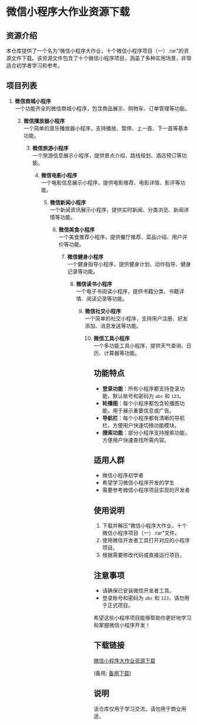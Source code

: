 # 微信小程序大作业资源下载

## 资源介绍

本仓库提供了一个名为“微信小程序大作业，十个微信小程序项目（一）.rar”的资源文件下载。该资源文件包含了十个微信小程序项目，涵盖了多种实用场景，非常适合初学者学习和参考。

## 项目列表

1. **微信商城小程序**  
   一个功能齐全的微信商城小程序，包含商品展示、购物车、订单管理等功能。

   2. **微信播放器小程序**  
      一个简单的音乐播放器小程序，支持播放、暂停、上一首、下一首等基本功能。

      3. **微信旅游小程序**  
         一个旅游信息展示小程序，提供景点介绍、路线规划、酒店预订等功能。

         4. **微信电影小程序**  
            一个电影信息展示小程序，提供电影推荐、电影详情、影评等功能。

            5. **微信新闻小程序**  
               一个新闻资讯展示小程序，提供实时新闻、分类浏览、新闻详情等功能。

               6. **微信美食小程序**  
                  一个美食推荐小程序，提供餐厅推荐、菜品介绍、用户评价等功能。

                  7. **微信健身小程序**  
                     一个健身指导小程序，提供健身计划、动作指导、健身记录等功能。

                     8. **微信读书小程序**  
                        一个电子书阅读小程序，提供书籍分类、书籍详情、阅读记录等功能。

                        9. **微信社交小程序**  
                           一个简单的社交小程序，支持用户注册、好友添加、消息发送等功能。

                           10. **微信工具小程序**  
                               一个多功能工具小程序，提供天气查询、日历、计算器等功能。

                               ## 功能特点

                               - **登录功能**：所有小程序都支持登录功能，默认账号和密码为 `abc` 和 `123`。
                               - **轮播图**：每个小程序都包含轮播图功能，用于展示重要信息或广告。
                               - **导航栏**：每个小程序都有清晰的导航栏，方便用户快速切换功能模块。
                               - **搜索功能**：部分小程序支持搜索功能，方便用户快速查找所需内容。

                               ## 适用人群

                               - 微信小程序初学者
                               - 希望学习微信小程序开发的学生
                               - 需要参考微信小程序项目实现的开发者

                               ## 使用说明

                               1. 下载并解压“微信小程序大作业，十个微信小程序项目（一）.rar”文件。
                               2. 使用微信开发者工具打开对应的小程序项目。
                               3. 根据需要修改代码或直接运行项目。

                               ## 注意事项

                               - 请确保已安装微信开发者工具。
                               - 登录账号和密码为 `abc` 和 `123`，请勿用于正式项目。

                               希望这些小程序项目能够帮助你更好地学习和掌握微信小程序开发！

                               ## 下载链接
                               [微信小程序大作业资源下载](https://pan.quark.cn/s/d26450ba8212) 

                               (备用: [备用下载](https://pan.baidu.com/s/1aRatM2nYa2GW9ay48nH6oQ?pwd=1234))

                               ## 说明

                               该仓库仅用于学习交流，请勿用于商业用途。
